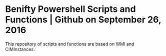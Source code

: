 # Benifty Powershell Scripts and Functions | Github on September 26, 2016
This repository of scripts and functions are based on WMI and CIMInstances.


